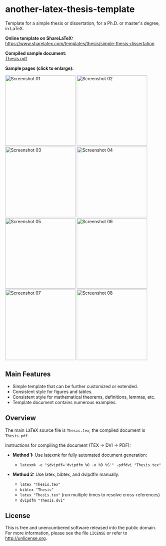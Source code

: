 another-latex-thesis-template
=============================

Template for a simple thesis or dissertation, for a Ph.D. or master's degree, in LaTeX.

**Online template on ShareLaTeX:**<br>
<https://www.sharelatex.com/templates/thesis/simple-thesis-dissertation>

**Compiled sample document:**<br>
[Thesis.pdf](https://raw.githubusercontent.com/zachscrivena/another-latex-thesis-template/master/Thesis.pdf)

**Sample pages (click to enlarge):**

<img height="225" src="https://raw.githubusercontent.com/zachscrivena/another-latex-thesis-template/master/Miscellaneous/Screenshot-01.png" alt="Screenshot 01">
<img height="225" src="https://raw.githubusercontent.com/zachscrivena/another-latex-thesis-template/master/Miscellaneous/Screenshot-02.png" alt="Screenshot 02">
<img height="225" src="https://raw.githubusercontent.com/zachscrivena/another-latex-thesis-template/master/Miscellaneous/Screenshot-03.png" alt="Screenshot 03">
<img height="225" src="https://raw.githubusercontent.com/zachscrivena/another-latex-thesis-template/master/Miscellaneous/Screenshot-04.png" alt="Screenshot 04">
<img height="225" src="https://raw.githubusercontent.com/zachscrivena/another-latex-thesis-template/master/Miscellaneous/Screenshot-05.png" alt="Screenshot 05">
<img height="225" src="https://raw.githubusercontent.com/zachscrivena/another-latex-thesis-template/master/Miscellaneous/Screenshot-06.png" alt="Screenshot 06">
<img height="225" src="https://raw.githubusercontent.com/zachscrivena/another-latex-thesis-template/master/Miscellaneous/Screenshot-07.png" alt="Screenshot 07">
<img height="225" src="https://raw.githubusercontent.com/zachscrivena/another-latex-thesis-template/master/Miscellaneous/Screenshot-08.png" alt="Screenshot 08">

## Main Features

- Simple template that can be further customized or extended.
- Consistent style for figures and tables.
- Consistent style for mathematical theorems, definitions, lemmas, etc.
- Template document contains numerous examples.

## Overview

The main LaTeX source file is `Thesis.tex`; the compiled document is `Thesis.pdf`.

Instructions for compiling the document (TEX &rarr; DVI &rarr; PDF):

- **Method 1:** Use latexmk for fully automated document generation:
	- `latexmk -e "$dvipdf='dvipdfm %O -o %D %S'" -pdfdvi "Thesis.tex"`

- **Method 2:** Use latex, bibtex, and dvipdfm manually:
	- `latex "Thesis.tex"`
	- `bibtex "Thesis"`
	- `latex "Thesis.tex"` (run multiple times to resolve cross-references)
	- `dvipdfm "Thesis.dvi"`

## License

This is free and unencumbered software released into the public domain.
For more information, please see the file `LICENSE` or refer to <http://unlicense.org>.
